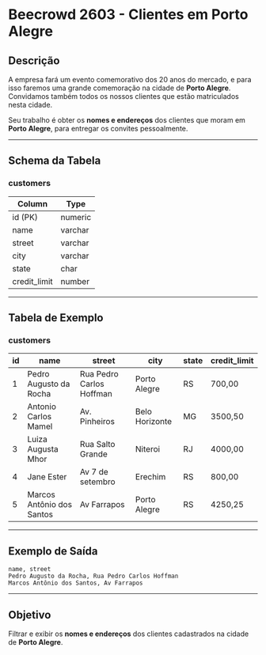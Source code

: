 # Beecrowd 2603 - Clientes em Porto Alegre

## Descrição
A empresa fará um evento comemorativo dos 20 anos do mercado, e para isso faremos uma grande comemoração na cidade de **Porto Alegre**. Convidamos também todos os nossos clientes que estão matriculados nesta cidade.

Seu trabalho é obter os **nomes e endereços** dos clientes que moram em **Porto Alegre**, para entregar os convites pessoalmente.

---

## Schema da Tabela

### customers
| Column       | Type    |
|-------------|--------|
| id (PK)     | numeric |
| name        | varchar |
| street      | varchar |
| city        | varchar |
| state       | char    |
| credit_limit | number |

---

## Tabela de Exemplo

### customers

| id | name                         | street                    | city          | state | credit_limit |
|----|------------------------------|---------------------------|--------------|-------|--------------|
| 1  | Pedro Augusto da Rocha       | Rua Pedro Carlos Hoffman | Porto Alegre | RS    | 700,00       |
| 2  | Antonio Carlos Mamel         | Av. Pinheiros            | Belo Horizonte | MG  | 3500,50      |
| 3  | Luiza Augusta Mhor           | Rua Salto Grande         | Niteroi      | RJ    | 4000,00      |
| 4  | Jane Ester                   | Av 7 de setembro         | Erechim      | RS    | 800,00       |
| 5  | Marcos Antônio dos Santos    | Av Farrapos              | Porto Alegre | RS    | 4250,25      |

---

## Exemplo de Saída

```
name, street
Pedro Augusto da Rocha, Rua Pedro Carlos Hoffman
Marcos Antônio dos Santos, Av Farrapos
```

---

## Objetivo
Filtrar e exibir os **nomes e endereços** dos clientes cadastrados na cidade de **Porto Alegre**.